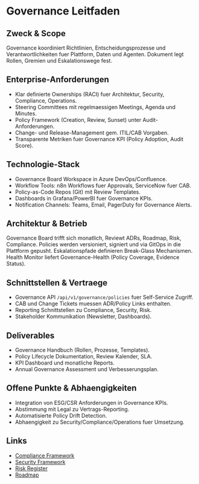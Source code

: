 # Governance Leitfaden

## Zweck & Scope
Governance koordiniert Richtlinien, Entscheidungsprozesse und Verantwortlichkeiten fuer Plattform, Daten und Agenten. Dokument legt Rollen, Gremien und Eskalationswege fest.

## Enterprise-Anforderungen
- Klar definierte Ownerships (RACI) fuer Architektur, Security, Compliance, Operations.
- Steering Committees mit regelmaessigen Meetings, Agenda und Minutes.
- Policy Framework (Creation, Review, Sunset) unter Audit-Anforderungen.
- Change- und Release-Management gem. ITIL/CAB Vorgaben.
- Transparente Metriken fuer Governance KPI (Policy Adoption, Audit Score).

## Technologie-Stack
- Governance Board Workspace in Azure DevOps/Confluence.
- Workflow Tools: n8n Workflows fuer Approvals, ServiceNow fuer CAB.
- Policy-as-Code Repos (Git) mit Review Templates.
- Dashboards in Grafana/PowerBI fuer Governance KPIs.
- Notification Channels: Teams, Email, PagerDuty for Governance Alerts.

## Architektur & Betrieb
Governance Board trifft sich monatlich, Reviewt ADRs, Roadmap, Risk, Compliance. Policies werden versioniert, signiert und via GitOps in die Plattform gepusht. Eskalationspfade definieren Break-Glass Mechanismen. Health Monitor liefert Governance-Health (Policy Coverage, Evidence Status).

## Schnittstellen & Vertraege
- Governance API `/api/v1/governance/policies` fuer Self-Service Zugriff.
- CAB und Change Tickets muessen ADR/Policy Links enthalten.
- Reporting Schnittstellen zu Compliance, Security, Risk.
- Stakeholder Kommunikation (Newsletter, Dashboards).

## Deliverables
- Governance Handbuch (Rollen, Prozesse, Templates).
- Policy Lifecycle Dokumentation, Review Kalender, SLA.
- KPI Dashboard und monatliche Reports.
- Annual Governance Assessment und Verbesserungsplan.

## Offene Punkte & Abhaengigkeiten
- Integration von ESG/CSR Anforderungen in Governance KPIs.
- Abstimmung mit Legal zu Vertrags-Reporting.
- Automatisierte Policy Drift Detection.
- Abhaengigkeit zu Security/Compliance/Operations fuer Umsetzung.

## Links
- [Compliance Framework](md.html?path=compliance/compliance.md)
- [Security Framework](md.html?path=security/security.md)
- [Risk Register](md.html?path=risk/risk.md)
- [Roadmap](md.html?path=roadmap.md)

